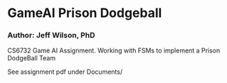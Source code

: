 # GameAI Prison Dodgeball
### Author: Jeff Wilson, PhD

CS6732 Game AI Assignment. Working with FSMs to implement a Prison DodgeBall Team



See assignment pdf under Documents/
